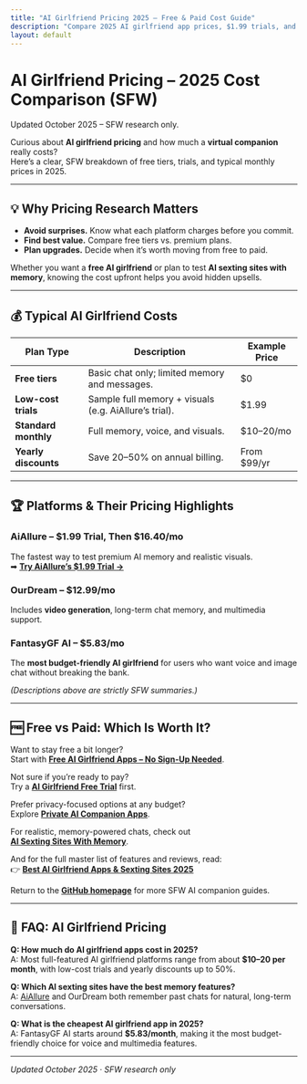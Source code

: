 ```yaml
---
title: "AI Girlfriend Pricing 2025 – Free & Paid Cost Guide"
description: "Compare 2025 AI girlfriend app prices, $1.99 trials, and monthly plans. See which AI girlfriend platforms offer the best value and memory features."
layout: default
---
```


# AI Girlfriend Pricing – 2025 Cost Comparison (SFW)

Updated October 2025 – SFW research only.

Curious about **AI girlfriend pricing** and how much a **virtual companion** really costs?  
Here’s a clear, SFW breakdown of free tiers, trials, and typical monthly prices in 2025.

---

## 💡 Why Pricing Research Matters
* **Avoid surprises.** Know what each platform charges before you commit.  
* **Find best value.** Compare free tiers vs. premium plans.  
* **Plan upgrades.** Decide when it’s worth moving from free to paid.  

Whether you want a **free AI girlfriend** or plan to test **AI sexting sites with memory**, knowing the cost upfront helps you avoid hidden upsells.

---

## 💰 Typical AI Girlfriend Costs

| Plan Type | Description | Example Price |
|------------|--------------|----------------|
| **Free tiers** | Basic chat only; limited memory and messages. | $0 |
| **Low-cost trials** | Sample full memory + visuals (e.g. AiAllure’s trial). | $1.99 |
| **Standard monthly** | Full memory, voice, and visuals. | $10–20/mo |
| **Yearly discounts** | Save 20–50% on annual billing. | From $99/yr |

---

## 🏆 Platforms & Their Pricing Highlights

### **AiAllure – $1.99 Trial, Then $16.40/mo**
The fastest way to test premium AI memory and realistic visuals.  
➡ **[Try AiAllure’s $1.99 Trial →](https://linkly.link/2Fml5)**  

### **OurDream – $12.99/mo**
Includes **video generation**, long-term chat memory, and multimedia support.

### **FantasyGF AI – $5.83/mo**
The **most budget-friendly AI girlfriend** for users who want voice and image chat without breaking the bank.

*(Descriptions above are strictly SFW summaries.)*

---

## 🆓 Free vs Paid: Which Is Worth It?

Want to stay free a bit longer?  
Start with **[Free AI Girlfriend Apps – No Sign-Up Needed](https://ai-companion-guides.github.io/free-ai-girlfriend-no-signup/)**.  

Not sure if you’re ready to pay?  
Try a **[AI Girlfriend Free Trial](https://ai-companion-guides.github.io/ai-girlfriend-free-trial/)** first.  

Prefer privacy-focused options at any budget?  
Explore **[Private AI Companion Apps](https://ai-companion-guides.github.io/private-ai-companion-apps/)**.  

For realistic, memory-powered chats, check out  
**[AI Sexting Sites With Memory](https://ai-companion-guides.github.io/ai-sexting-sites-with-memory/)**.  

And for the full master list of features and reviews, read:  
👉 **[Best AI Girlfriend Apps & Sexting Sites 2025](https://www.aisextinghub.com/blog/best-ai-girlfriend-apps-2025)**  

Return to the **[GitHub homepage](https://ai-companion-guides.github.io/)** for more SFW AI companion guides.

---

## 💬 FAQ: AI Girlfriend Pricing

**Q: How much do AI girlfriend apps cost in 2025?**  
A: Most full-featured AI girlfriend platforms range from about **$10–20 per month**, with low-cost trials and yearly discounts up to 50%.

**Q: Which AI sexting sites have the best memory features?**  
A: [AiAllure](https://linkly.link/2Fml5) and OurDream both remember past chats for natural, long-term conversations.

**Q: What is the cheapest AI girlfriend app in 2025?**  
A: FantasyGF AI starts around **$5.83/month**, making it the most budget-friendly choice for voice and multimedia features.

---

*Updated October 2025 · SFW research only*
